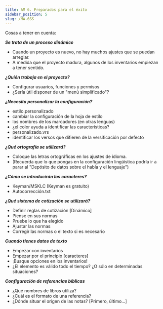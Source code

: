 ```yaml
---
title: AM 6. Preparados para el éxito
sidebar_position: 5
slug: /MA-6SS
---
```


Cosas a tener en cuenta:

_**Se trata de un proceso dinámico**_

- Cuando un proyecto es nuevo, no hay muchos ajustes que se puedan arreglar.
- A medida que el proyecto madura, algunos de los inventarios empiezan a tener sentido.

_**¿Quién trabaja en el proyecto?**_

- Configurar usuarios, funciones y permisos
- ¿Sería útil disponer de un "menú simplificado"?

_**¿Necesita personalizar la configuración?**_

- estilo.personalizado
- cambiar la configuración de la hoja de estilo
- los nombres de los marcadores (en otras lenguas)
- ¿el color ayuda a identificar las características?
- personalizado.vrs
- identificar los versos que difieren de la versificación por defecto

_**¿Qué ortografía se utilizará?**_

- Coloque las letras ortográficas en los ajustes de idioma.
- (Recuerda que lo que pongas en la configuración lingüística podría ir a parar al "Depósito de datos sobre el habla y el lenguaje")

_**¿Cómo se introducirán los caracteres?**_

- Keyman/MSKLC (Keyman es gratuito)
- Autocorrección.txt

_**¿Qué sistema de cotización se utilizará?**_

- Definir reglas de cotización [Dinámico]
- Piense en sus normas
- Pruebe lo que ha elegido
- Ajustar las normas
- Corregir las normas o el texto si es necesario

_**Cuando tienes datos de texto**_

- Empezar con inventarios
- Empezar por el principio [caracteres]
- ¡Busque opciones en los inventarios!
- ¿El elemento es válido todo el tiempo? ¿O sólo en determinadas situaciones?

_**Configuración de referencias bíblicas**_

- ¿Qué nombres de libros utiliza?
- ¿Cuál es el formato de una referencia?
- ¿Dónde situar el origen de las notas? [Primero, último...]
